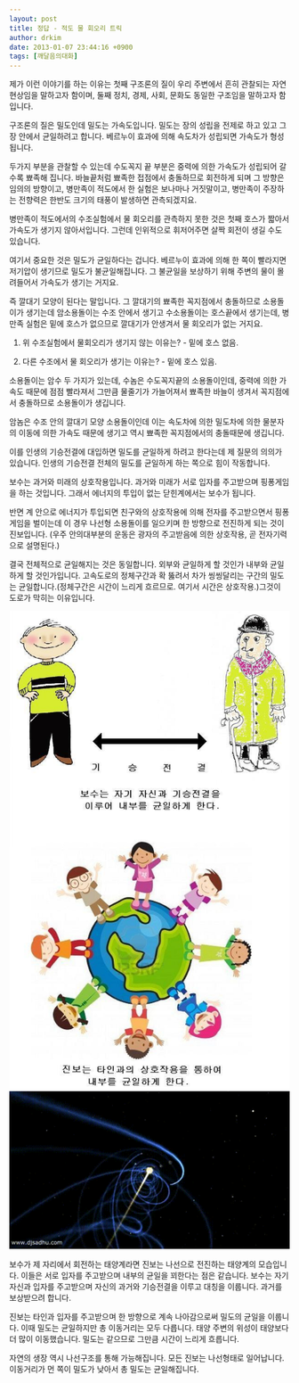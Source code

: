 ```yaml
---
layout: post
title: 정답 - 적도 물 회오리 트릭
author: drkim
date: 2013-01-07 23:44:16 +0900
tags: [깨달음의대화]
---
```

제가 이런 이야기를 하는 이유는 첫째 구조론의 질이 우리 주변에서 흔히 관찰되는 자연현상임을 말하고자 함이며, 둘째 정치, 경제, 사회, 문화도 동일한 구조임을 말하고자 함입니다. 

구조론의 질은 밀도인데 밀도는 가속도입니다. 밀도는 장의 성립을 전제로 하고 있고 그 장 안에서 균일하려고 합니다. 베르누이 효과에 의해 속도차가 성립되면 가속도가 형성됩니다. 

두가지 부분을 관찰할 수 있는데 수도꼭지 끝 부분은 중력에 의한 가속도가 성립되어 갈수록 뾰족해 집니다. 바늘끝처럼 뾰족한 접점에서 충돌하므로 회전하게 되며 그 방향은 임의의 방향이고, 병만족이 적도에서 한 실험은 보나마나 거짓말이고, 병만족이 주장하는 전향력은 한반도 크기의 태풍이 발생하면 관측되겠지요. 

병만족이 적도에서의 수조실험에서 물 회오리를 관측하지 못한 것은 첫째 호스가 짧아서 가속도가 생기지 않아서입니다. 그런데 인위적으로 휘저어주면 살짝 회전이 생길 수도 있습니다. 

여기서 중요한 것은 밀도가 균일하다는 겁니다. 베르누이 효과에 의해 한 쪽이 빨라지면 저기압이 생기므로 밀도가 불균일해집니다. 그 불균일을 보상하기 위해 주변의 물이 몰려들어서 가속도가 생기는 거지요. 

즉 깔대기 모양이 된다는 말입니다. 그 깔대기의 뾰족한 꼭지점에서 충돌하므로 소용돌이가 생기는데 암소용돌이는 수조 안에서 생기고 수소용돌이는 호스끝에서 생기는데, 병만족 실험은 밑에 호스가 없으므로 깔대기가 안생겨서 물 회오리가 없는 거지요. 

1) 위 수조실험에서 물회오리가 생기지 않는 이유는? - 밑에 호스 없음. 

2) 다른 수조에서 물 회오리가 생기는 이유는? - 밑에 호스 있음. 

소용돌이는 암수 두 가지가 있는데, 수놈은 수도꼭지끝의 소용돌이인데, 중력에 의한 가속도 때문에 점점 빨라져서 그만큼 물줄기가 가늘어져서 뾰족한 바늘이 생겨서 꼭지점에서 충돌하므로 소용돌이가 생깁니다. 

암놈은 수조 안의 깔대기 모양 소용돌이인데 이는 속도차에 의한 밀도차에 의한 물분자의 이동에 의한 가속도 때문에 생기고 역시 뾰족한 꼭지점에서의 충돌때문에 생깁니다. 

이를 인생의 기승전결에 대입하면 밀도를 균일하게 하려고 한다는데 제 질문의 의의가 있습니다. 인생의 기승전결 전체의 밀도를 균일하게 하는 쪽으로 힘이 작동합니다. 

보수는 과거와 미래의 상호작용입니다. 과거와 미래가 서로 입자를 주고받으며 핑퐁게임을 하는 것입니다. 그래서 에너지의 투입이 없는 닫힌계에서는 보수가 됩니다. 

반면 계 안으로 에너지가 투입되면 친구와의 상호작용에 의해 전자를 주고받으면서 핑퐁게임을 벌이는데 이 경우 나선형 소용돌이를 일으키며 한 방향으로 전진하게 되는 것이 진보입니다. (우주 안의대부분의 운동은 광자의 주고받음에 의한 상호작용, 곧 전자기력으로 설명된다.) 

결국 전체적으로 균일해지는 것은 동일합니다. 외부와 균일하게 할 것인가 내부와 균일하게 할 것인가입니다. 고속도로의 정체구간과 확 뚫려서 차가 씽씽달리는 구간의 밀도는 균일합니다.(정체구간은 시간이 느리게 흐르므로. 여기서 시간은 상호작용.)그것이 도로가 막히는 이유입니다. 

 
![](/files/attach/images/198/575/311/6.JPG)![](/files/attach/images/198/575/311/27d62491.gif) 

보수가 제 자리에서 회전하는 태양계라면 진보는 나선으로 전진하는 태양계의 모습입니다. 이들은 서로 입자를 주고받으며 내부의 균일을 꾀한다는 점은 같습니다. 보수는 자기자신과 입자를 주고받으며 자신의 과거와 기승전결을 이루고 대칭을 이룹니다. 과거를 보상받으려 합니다. 

진보는 타인과 입자를 주고받으며 한 방향으로 계속 나아감으로써 밀도의 균일을 이룹니다. 이때 밀도는 균일하지만 총 이동거리는 모두 다릅니다. 태양 주변의 위성이 태양보다 더 많이 이동했습니다. 밀도는 같으므로 그만큼 시간이 느리게 흐릅니다. 





자연의 생장 역시 나선구조를 통해 가능해집니다. 모든 진보는 나선형태로 일어납니다. 이동거리가 먼 쪽이 밀도가 낮아서 총 밀도는 균일해집니다.